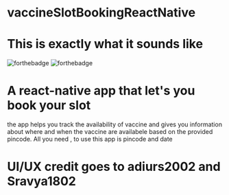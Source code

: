 # vaccineSlotBookingReactNative

# This is exactly what it sounds like 
![forthebadge](https://forthebadge.com/images/badges/built-with-love.svg)
![forthebadge](https://forthebadge.com/images/badges/made-with-javascript.svg)


# A react-native app that let's you book your slot

the app helps you track the availability of vaccine and gives you information about where and when the vaccine are availabele based on the 
provided pincode.
All you need , to use this app is pincode and date 



# UI/UX credit goes to adiurs2002 and  Sravya1802
